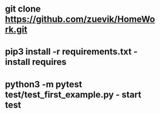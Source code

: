 # git clone https://github.com/zuevik/HomeWork.git
# pip3 install -r requirements.txt - install requires
# python3 -m pytest test/test_first_example.py - start test